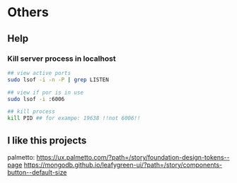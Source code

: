 # Others

## Help
### Kill server process in localhost
```bash
## view active ports
sudo lsof -i -n -P | grep LISTEN

## view if por is in use
sudo lsof -i :6006

## kill process
kill PID ## for exampe: 19638 !!not 6006!!
```

## I like this projects
palmetto: https://ux.palmetto.com/?path=/story/foundation-design-tokens--page https://mongodb.github.io/leafygreen-ui/?path=/story/components-button--default-size

